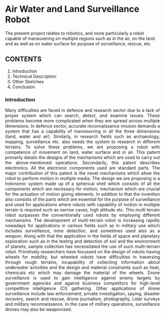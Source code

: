 # Air Water and Land Surveillance Robot
The present project relates to robotics, and more particularly a robot capable of
maneuvering on multiple regions such as in the air, on the land and as well as on
water surface for purpose of surveillance, rescue, etc.

## CONTENTS
1. Introduction
2. Technical Description
3. Other Sketches
4. Conclusion

### Introduction
<p align="justify">
Many difficulties are faced in defence and research sector due to a lack of proper
system which can search, detect, and examine issues. These problems become
more complicated when they are spread across multiple dimensions. In defence
sector, accurate reconnaissance mission demands a system that has a capability of
manoeuvring in all the three dimensions (land, water and air). Similarly, in
research fields such as archaeology, mapping, surveillance etc. also needs the
system to research in different terrains. To solve these problems, we are proposing
a robot with competence of movement on land, water surface and in air. This
patent primarily details the designs of the mechanisms which are used to carry out
the above-mentioned operations. Secondarily, this patent describes electronics. All
the electronic components used are standard parts. The major contribution of this
patent is the novel mechanisms which allow the robot to perform motion in
multiple media.
The design we are proposing is a holonomic system made up of a spherical shell
which consists of all the components which are necessary for motion, mechanism
which are crucial for the actuation of motion giving elements. In addition to that
the invention also consists of the parts which are essential for the purpose of
surveillance and used for applications where robots with capability of motion in
multiple terrain is required such as narrow caves, high altitude etc. This multi
terrain robot surpasses the conventionally used robots by employing different
mechanisms. The development of multi-terrain robot is increasing rapidly nowadays for
applications in various fields such as in military use which includes surveillance,
mine detection, and sometimes used also as a weapon. Along with that the
application in the fields of space and planetary exploration such as in the testing
and detection of soil and the environment of planets, sample collection has
necessitated the use of such multi-terrain robot. Primitively researchers have
focussed on the design of robots having wheels for mobility, but wheeled robots
have difficulties in traversing through rough terrains, incapability of collecting
information about underwater activities and the design and material constraints
such as heat, chemicals etc which may damage the material of the wheels.
Drone surveillance is used to gain intelligence against enemy targets by
government agencies and against business competitors for high-level competitive
intelligence (CI) gathering. Other applications of drone surveillance include law
enforcement, private investigation, spying, disaster recovery, search and rescue,
drone journalism, photography, Lidar surveys and military reconnaissance. In the
case of military operations, surveillance drones may also be weaponized. 
</p>

